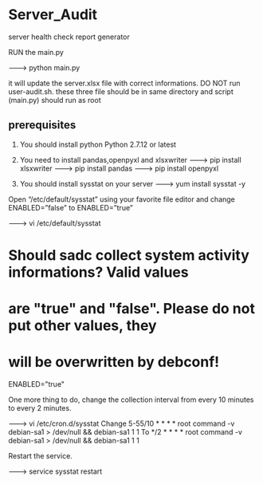 # Server_Audit
server health check report generator

RUN the main.py 

---> python main.py

it will update the server.xlsx file with correct informations. DO NOT run user-audit.sh. 
these three file should be in same directory and script (main.py) should run as root

prerequisites
--------------

1) You should install python Python 2.7.12 or latest

2) You need to install pandas,openpyxl and xlsxwriter
---> pip install xlsxwriter
---> pip install pandas
---> pip install openpyxl

3) You should install sysstat on your server
---> yum install sysstat -y

Open “/etc/default/sysstat” using your favorite file editor and change ENABLED=”false” to ENABLED=”true”

---> vi /etc/default/sysstat

# Should sadc collect system activity informations? Valid values
# are "true" and "false". Please do not put other values, they
# will be overwritten by debconf!
ENABLED="true"


One more thing to do, change the collection interval from every 10 minutes to every 2 minutes.

---> vi /etc/cron.d/sysstat
Change
5-55/10 * * * * root command -v debian-sa1 > /dev/null && debian-sa1 1 1
To
*/2 * * * * root command -v debian-sa1 > /dev/null && debian-sa1 1 1


Restart the service.

---> service sysstat restart

